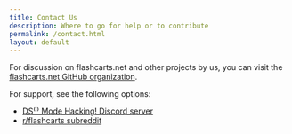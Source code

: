 ```yaml
---
title: Contact Us
description: Where to go for help or to contribute
permalink: /contact.html
layout: default
---
```


For discussion on flashcarts.net and other projects by us, you can visit the [flashcarts.net GitHub organization](https://github.com/flashcarts).

For support, see the following options:
- [DS⁽ⁱ⁾ Mode Hacking! Discord server](https://discord.gg/yD3spjv)
- [r/flashcarts subreddit](https://reddit.com/r/flashcarts)
